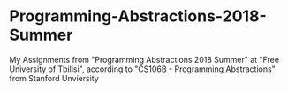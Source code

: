 # Programming-Abstractions-2018-Summer
My Assignments from "Programming Abstractions 2018 Summer" at "Free University of Tbilisi", according to "CS106B - Programming Abstractions" from Stanford Unviersity
